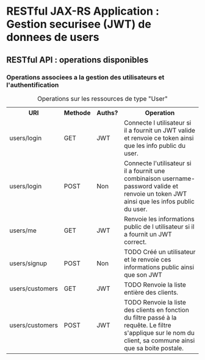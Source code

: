 # RESTful JAX-RS Application : Gestion securisee (JWT) de donnees de users

## RESTful API : operations disponibles

### Operations associees a la gestion des utilisateurs et l'authentification

<table style="caption-side: top">
<caption>Operations sur les ressources de type "User"</caption>
<tr>
    <th>URI</th>
    <th>Methode</th>
    <th>Auths?</th>
    <th>Operation</th>
</tr>

<tr>
    <td>users/login</td>
    <td>GET</td>
    <td>JWT</td>
    <td>
    Connecte l utilisateur si il a fournit un JWT valide et renvoie ce token ainsi que les info public du user.
    </td>
</tr>
<tr>
    <td>users/login</td>
    <td>POST</td>
    <td>Non</td>
    <td>
    Connecte l'utilisateur si il a fournit une combinaison username-password valide et renvoie un token JWT ainsi que les infos public du user.
    </td>
</tr>
<tr>
    <td>users/me</td>
    <td>GET</td>
    <td>JWT</td>
    <td>
    Renvoie les informations public de l utilisateur si il a fournit un JWT correct.
    </td>
</tr>
<tr>
    <td>users/signup</td>
    <td>POST</td>
    <td>Non</td>
    <td>
    TODO
    Créé un utilisateur et le renvoie ces informations public ainsi que son JWT
    </td>
</tr>
<tr>
    <td>users/customers</td>
    <td>GET</td>
    <td>JWT</td>
    <td>
    TODO
    Renvoie la liste entière des clients.
    </td>
</tr>
<tr>
    <td>users/customers</td>
    <td>POST</td>
    <td>JWT</td>
    <td>
    TODO
    Renvoie la liste des clients en fonction du filtre passé à la requête. Le filtre s'applique sur le nom du client, sa commune ainsi que sa boite postale.
    </td>
</tr>

</table>